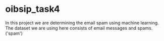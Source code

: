 # oibsip_task4
In this project we are determining the email spam using machine learning. The dataset we are using here consists of email messages and spams.('spam')
